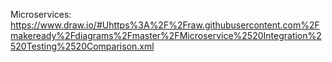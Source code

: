 Microservices: https://www.draw.io/#Uhttps%3A%2F%2Fraw.githubusercontent.com%2Fmakeready%2Fdiagrams%2Fmaster%2FMicroservice%2520Integration%2520Testing%2520Comparison.xml
